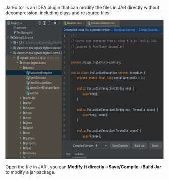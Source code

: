 JarEditor is an IDEA plugin that can modify the files in JAR directly without decompression, including class and resource files.

<img src="./img/JarEditor_whole.png" width="680" height="440" />

Open the file in JAR , you can **Modify it directly**->**Save/Compile**->**Build Jar** to modify a jar package.
